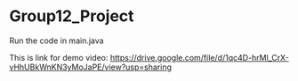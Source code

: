 # Group12_Project
Run the code in main.java

This is link for demo video: https://drive.google.com/file/d/1qc4D-hrMl_CrX-vHhUBkWnKN3yMoJaPE/view?usp=sharing
